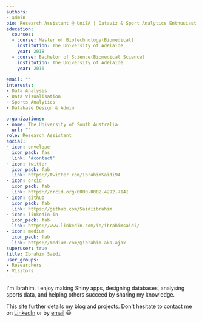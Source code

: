 ```yaml
---
authors:
- admin
bio: Research Assistant @ UniSA | Dataviz & Sport Analytics Enthusiast
education:
  courses:
  - course: Master of Biotechnology(Biomedical)
    institution: The University of Adelaide
    year: 2018
  - course: Bachelor of Science(Biomedical Science)
    institution: The University of Adelaide
    year: 2016
    
email: ""
interests:
- Data Analysis
- Data Visualisation
- Sports Analytics
- Database Design & Admin 

organizations:
- name: The University of South Australia
  url: ""
role: Research Assistant
social:
- icon: envelope
  icon_pack: fas
  link: '#contact'
- icon: twitter
  icon_pack: fab
  link: https://twitter.com/IbrahimSaidi94
- icon: orcid
  icon_pack: fab
  link: https://orcid.org/0000-0002-4292-7141
- icon: github
  icon_pack: fab
  link: https://github.com/Saidiibrahim
- icon: linkedin-in
  icon_pack: fab
  link: https://www.linkedin.com/in/ibrahimsaidi/
- icon: medium
  icon_pack: fab
  link: https://medium.com/@ibrahim.aka.ajax
superuser: true
title: Ibrahim Saidi
user_groups:
- Researchers
- Visitors
---
```


I'm Ibrahim. I enjoy making Shiny apps, designing databases, analysing sports data, and helping others succeed by sharing my knowledge. 

This site further details my [blog]("#blog") and projects. Don't hesitate to contact me on [LinkedIn](https://www.linkedin.com/in/ibrahim-saidi-782587181/) or by [email]("#contact") :smiley: